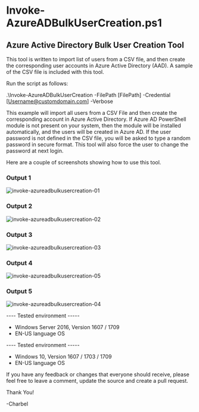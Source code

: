 # Invoke-AzureADBulkUserCreation.ps1
## Azure Active Directory Bulk User Creation Tool

This tool is written to import list of users from a CSV file, and then create the corresponding user accounts in Azure Active Directory (AAD). A sample of the CSV file is included with this tool.

Run the script as follows:

.\Invoke-AzureADBulkUserCreation -FilePath [FilePath] -Credential [Username@customdomain.com] -Verbose

This example will import all users from a CSV File and then create the corresponding account in Azure Active Directory. If Azure AD PowerShell module is not present on your system, then the module will be installed automatically, and the users will be created in Azure AD. If the user password is not defined in the CSV file, you will be asked to type a random password in secure format. This tool will also force the user to change the password at next login.

Here are a couple of screenshots showing how to use this tool.

### Output 1
![invoke-azureadbulkusercreation-01](https://user-images.githubusercontent.com/13448198/37186860-7456f266-22fc-11e8-99f9-3c40e8f97970.png)

### Output 2
![invoke-azureadbulkusercreation-02](https://user-images.githubusercontent.com/13448198/37186901-9cc8cc56-22fc-11e8-9466-cb4d336e0225.png)

### Output 3
![invoke-azureadbulkusercreation-03](https://user-images.githubusercontent.com/13448198/37186915-ab02f008-22fc-11e8-903e-1eecd00dcb69.png)

### Output 4
![invoke-azureadbulkusercreation-05](https://user-images.githubusercontent.com/13448198/37186937-bd95be8a-22fc-11e8-9427-868c76643841.jpg)

### Output 5
![invoke-azureadbulkusercreation-04](https://user-images.githubusercontent.com/13448198/37186947-c84d2246-22fc-11e8-8a4f-e0d0a1434b18.png)

---- Tested environment -----
- Windows Server 2016, Version 1607 / 1709
- EN-US language OS

---- Tested environment -----
- Windows 10, Version 1607 / 1703 / 1709
- EN-US language OS

If you have any feedback or changes that everyone should receive, please feel free to leave a comment, update the source and create a pull request.

Thank You!

-Charbel
